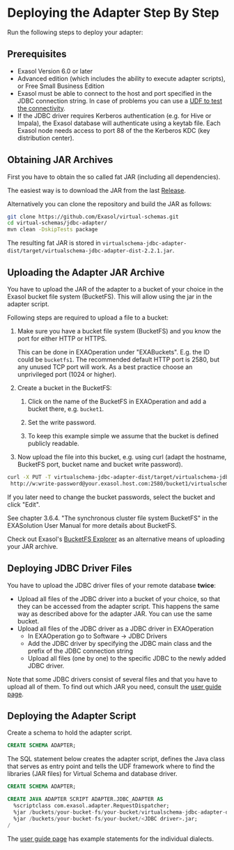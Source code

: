 # Deploying the Adapter Step By Step

Run the following steps to deploy your adapter:

## Prerequisites

* Exasol Version 6.0 or later
* Advanced edition (which includes the ability to execute adapter scripts), or Free Small Business Edition
* Exasol must be able to connect to the host and port specified in the JDBC connection string. In case of problems you can use a [UDF to test the connectivity](https://www.exasol.com/support/browse/SOL-307).
* If the JDBC driver requires Kerberos authentication (e.g. for Hive or Impala), the Exasol database will authenticate using a keytab file. Each Exasol node needs access to port 88 of the the Kerberos KDC (key distribution center).

## Obtaining JAR Archives

First you have to obtain the so called fat JAR (including all dependencies).

The easiest way is to download the JAR from the last [Release](https://github.com/Exasol/virtual-schemas/releases).

Alternatively you can clone the repository and build the JAR as follows:

```bash
git clone https://github.com/Exasol/virtual-schemas.git
cd virtual-schemas/jdbc-adapter/
mvn clean -DskipTests package
```

The resulting fat JAR is stored in `virtualschema-jdbc-adapter-dist/target/virtualschema-jdbc-adapter-dist-2.2.1.jar`.

## Uploading the Adapter JAR Archive

You have to upload the JAR of the adapter to a bucket of your choice in the Exasol bucket file system (BucketFS). This will allow using the jar in the adapter script.

Following steps are required to upload a file to a bucket:

1. Make sure you have a bucket file system (BucketFS) and you know the port for either HTTP or HTTPS.

   This can be done in EXAOperation under "EXABuckets". E.g. the ID could be `bucketfs1`. The recommended default HTTP port is 2580, but any unused TCP port will work. As a best practice choose an unprivileged port (1024 or higher).

1. Create a bucket in the BucketFS: 

    1. Click on the name of the BucketFS in EXAOperation and add a bucket there, e.g. `bucket1`.
    
    1. Set the write password.
    
    1. To keep this example simple we assume that the bucket is defined publicly readable.

1. Now upload the file into this bucket, e.g. using curl (adapt the hostname, BucketFS port, bucket name and bucket write password).

```bash
curl -X PUT -T virtualschema-jdbc-adapter-dist/target/virtualschema-jdbc-adapter-dist-2.2.1.jar \
 http://w:write-password@your.exasol.host.com:2580/bucket1/virtualschema-jdbc-adapter-dist-2.2.1.jar
```

If you later need to change the bucket passwords, select the bucket and click "Edit".

See chapter 3.6.4. "The synchronous cluster file system BucketFS" in the EXASolution User Manual for more details about BucketFS.

Check out Exasol's [BucketFS Explorer](https://github.com/exasol/bucketfs-explorer) as an alternative means of uploading your JAR archive.

## Deploying JDBC Driver Files

You have to upload the JDBC driver files of your remote database **twice**:

* Upload all files of the JDBC driver into a bucket of your choice, so that they can be accessed from the adapter script.
  This happens the same way as described above for the adapter JAR. You can use the same bucket.
* Upload all files of the JDBC driver as a JDBC driver in EXAOperation
  - In EXAOperation go to Software -> JDBC Drivers
  - Add the JDBC driver by specifying the JDBC main class and the prefix of the JDBC connection string
  - Upload all files (one by one) to the specific JDBC to the newly added JDBC driver.

Note that some JDBC drivers consist of several files and that you have to upload all of them. To find out which JAR you need, consult the [user guide page](user_guide.md).

## Deploying the Adapter Script

Create a schema to hold the adapter script.

```sql
CREATE SCHEMA ADAPTER;
```

The SQL statement below creates the adapter script, defines the Java class that serves as entry point and tells the UDF framework where to find the libraries (JAR files) for Virtual Schema and database driver.

```sql
CREATE SCHEMA ADAPTER;

CREATE JAVA ADAPTER SCRIPT ADAPTER.JDBC_ADAPTER AS
  %scriptclass com.exasol.adapter.RequestDispatcher;
  %jar /buckets/your-bucket-fs/your-bucket/virtualschema-jdbc-adapter-dist-2.2.1.jar;
  %jar /buckets/your-bucket-fs/your-bucket/<JDBC driver>.jar;
/
```

The [user guide page](user_guide.md) has example statements for the individual dialects.